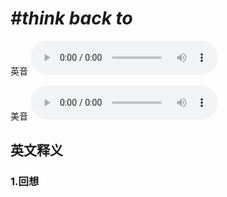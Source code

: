 # ***\#think back to*** 
英音
<audio src="./media/think back to1_AAC.aac" controls="controls"></audio>

美音
<audio src="./media/think back to2_AAC.aac" controls="controls"></audio>



  

英文释义
---
### 1.**回想**  


